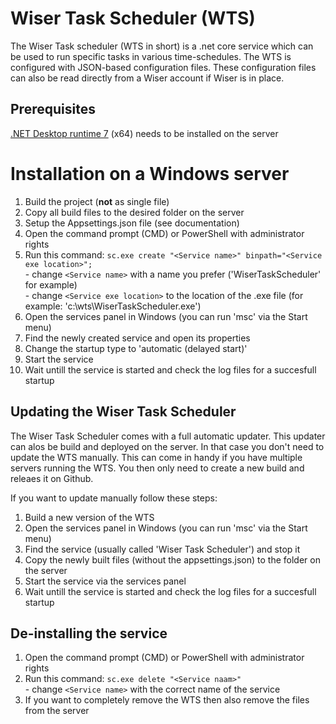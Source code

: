 # Wiser Task Scheduler (WTS)
The Wiser Task scheduler (WTS in short) is a .net core service which can be used to run specific tasks in various time-schedules. The WTS is configured with JSON-based configuration files. These configuration files can also be read directly from a Wiser account if Wiser is in place.

## Prerequisites
[.NET Desktop runtime 7](https://dotnet.microsoft.com/en-us/download/dotnet/7.0) (x64) needs to be installed on the server

# Installation on a Windows server
1. Build the project (**not** as single file)
2. Copy all build files to the desired folder on the server
3. Setup the Appsettings.json file (see documentation)
4. Open the command prompt (CMD) or PowerShell with administrator rights
5. Run this command: `sc.exe create "<Service name>" binpath="<Service exe location>";`<br>- change `<Service name>` with a name you prefer ('WiserTaskScheduler' for example)<br>- change `<Service exe location>` to the location of the .exe file (for example: 'c:\wts\WiserTaskScheduler.exe')
6. Open the services panel in Windows (you can run 'msc' via the Start menu)
7. Find the newly created service and open its properties
8. Change the startup type to 'automatic (delayed start)'
9. Start the service
10. Wait untill the service is started and check the log files for a succesfull startup

## Updating the Wiser Task Scheduler
The Wiser Task Scheduler comes with a full automatic updater. This updater can alos be build and deployed on the server. In that case you don't need to update the WTS manually. This can come in handy if you have multiple servers running the WTS. You then only need to create a new build and releaes it on Github.

If you want to update manually follow these steps:
1. Build a new version of the WTS
2. Open the services panel in Windows (you can run 'msc' via the Start menu)
3. Find the service (usually called 'Wiser Task Scheduler') and stop it
4. Copy the newly built files (without the appsettings.json) to the folder on the server
5. Start the service via the services panel
6. Wait untill the service is started and check the log files for a succesfull startup

## De-installing the service
1. Open the command prompt (CMD) or PowerShell with administrator rights
2. Run this command: `sc.exe delete "<Service naam>"`<br>- change `<Service name>` with the correct name of the service
3. If you want to completely remove the WTS then also remove the files from the server 
